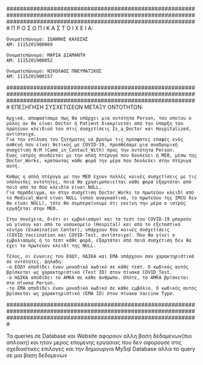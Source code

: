 #########################################################################################################################################################################
Π Ρ Ο Σ Ω Π Ι Κ Α  Σ Τ Ο Ι Χ Ε Ι Α:

    Ονοματεπώνυμο: ΙΩΑΝΝΗΣ ΚΑΛΕΣΗΣ
    ΑΜ: 1115201900069

    Ονοματεπώνυμο: ΜΑΡΙΑ ΔΙΑΜΑΝΤΗ
    ΑΜ: 1115201900052

    Ονοματεπώνυμο: ΝΙΚΟΛΑΟΣ ΠΝΕΥΜΑΤΙΚΟΣ
    ΑΜ: 1115201900157

#########################################################################################################################################################################
EΠΕΞΗΓΗΣΗ ΣΥΣΧΕΤΙΣΕΩΝ ΜΕΤΑΞΥ ΟΝΤΟΤΗΤΩΝ:

    Αρχικά, αποφασίσαμε πως θα υπάρχει μια οντότητα Person, του οποίου ο ρόλος αν θα είναι Doctor ή Patient διακρίνεται από την ύπαρξη του πρώτευον κλειδιού του στις συσχετίσεις Is_a_Doctor και Hospitalized, αντίστοιχα.
    Για την επίλυση του ζητήματος να βρούμε τις πρόσφατες επαφές ενός ασθενή που είναι θετικός με COVID-19, προσθέσαμε μια αναδρομική συσχέτιση N:M (Came_in_Contact_With) προς την οντότητα Person.
    Ένας ιατρός συνδέεται με την απλή πτέρυγα που δουλεύει ή ΜΕΘ, μέσω της Doctor_Works, κρατώντας κάθε φορά την μέρα που δουλεύει στην πτέρυγα αυτή.

    Καθώς η απλή πτέρυγα με την ΜΕΘ έχουν πολλές κοινές συσχετίσεις με τις υπόλοιπες οντότητες, ποιά θα χρησιμοποιείται κάθε φορά εξαρτάται από ποιό από τα δύο κλειδία είναι NULL. 
    Για παράδειγμα, αν στην συσχέτιση Doctor_Works το πρωτεύον κλειδί από το Medical_Ward είναι NULL (οπού αναγκαστικά, το πρωτεύον της IMCU δεν θα είναι NULL), τότε θα συμπεραίνουμε ότι εκείνη την μέρα ο ιατρός εργάζεται στην ΜΕΘ.

    Στην συνέχεια, διότι οι εμβολιασμοί και τα τεστ του COVID-19 μπορούν να γίνουν και από το νοσοκομείο (Hospital) και από το εξεταστικό κέντρο (Examination Center), υπάρχουν δύο κοινές συσχετίσεις (COVID_Vaccination και COVID-Test, αντίστοιχα). Που θα γίνει ο εμβολιασμός ή το τεστ κάθε φορά, εξαρτάται από ποιά συσχέτιση δεν θα έχει το πρωτεύον κλειδί της NULL.

    Τέλος, οι έννοιες του ΕΟΔΥ, ΗΔΙΚΑ και ΕΜΑ υπάρχουν σαν χαρακτηριστικά σε οντότητες. Δηλαδη:
    -ο ΕΟΔΥ αποδίδει έναν μοναδικό κωδικό σε κάθε τεστ. Ο κωδικός αυτός βρίσκεται ως χαρακτηριστικό (Test ID) στον πίνακα COVID_Test.
    -o HΔΙΚΑ αποδίδει το ΑΜΚΑ σε κάθε άνθρωπο. Οπότε, το ΑΜΚΑ βρίσκεται στο πίνακα Person.
    -το ΕΜΑ αποδίδει έναν μοναδικό κωδικό σε κάθε εμβόλιο. Ο κωδικός αυτός βρίσκεται ως χαρακτηριστικό (EMA ID) στον πίνακα Vaccine Type.

#########################################################################################################################################################################

Τα queries σε Database και Website αφορουν αλλη βαση δεδομενων(πιο απλοικη) και ηταν μερος επομενης εργασιας που δεν αφορουσε στις σχεδιαστικες επιλογες και την δημιουργια MySql Database αλλα τα query σε μια βαση δεδομενων 
